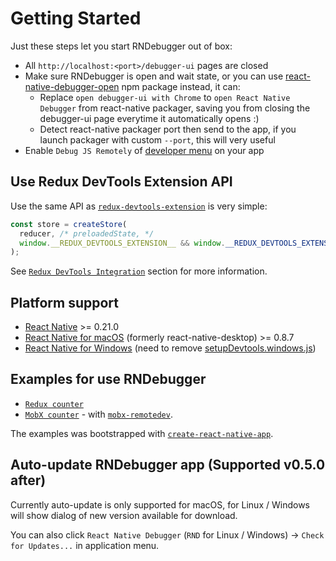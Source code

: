 # Getting Started

Just these steps let you start RNDebugger out of box:

* All `http://localhost:<port>/debugger-ui` pages are closed
* Make sure RNDebugger is open and wait state, or you can use [react-native-debugger-open](../npm-package) npm package instead, it can:
  * Replace `open debugger-ui with Chrome` to `open React Native Debugger` from react-native packager, saving you from closing the debugger-ui page everytime it automatically opens :)
  * Detect react-native packager port then send to the app, if you launch packager with custom `--port`, this will very useful
* Enable `Debug JS Remotely` of [developer menu](https://facebook.github.io/react-native/docs/debugging.html#accessing-the-in-app-developer-menu) on your app

## Use Redux DevTools Extension API

Use the same API as [`redux-devtools-extension`](https://github.com/zalmoxisus/redux-devtools-extension#1-with-redux) is very simple:

```js
const store = createStore(
  reducer, /* preloadedState, */
  window.__REDUX_DEVTOOLS_EXTENSION__ && window.__REDUX_DEVTOOLS_EXTENSION__()
);
```

See [`Redux DevTools Integration`](redux-devtools-integration.md) section for more information.

## Platform support

* [React Native](https://github.com/facebook/react-native) >= 0.21.0
* [React Native for macOS](https://github.com/ptmt/react-native-desktop) (formerly react-native-desktop) >= 0.8.7
* [React Native for Windows](https://github.com/ReactWindows/react-native-windows/blob/master/Libraries/Devtools/setupDevtools.windows.js) (need to remove [setupDevtools.windows.js](https://github.com/ReactWindows/react-native-windows/blob/master/Libraries/Devtools/setupDevtools.windows.js))

## Examples for use RNDebugger

* [`Redux counter`](../examples/counter-with-redux)
* [`MobX counter`](../examples/counter-with-mobx) - with [`mobx-remotedev`](https://github.com/zalmoxisus/mobx-remotedev).

The examples was bootstrapped with [`create-react-native-app`](https://github.com/react-community/create-react-native-app).

## Auto-update RNDebugger app (Supported v0.5.0 after)

Currently auto-update is only supported for macOS, for Linux / Windows will show dialog of new version available for download.

You can also click `React Native Debugger` (`RND` for Linux / Windows) -> `Check for Updates...` in application menu.
